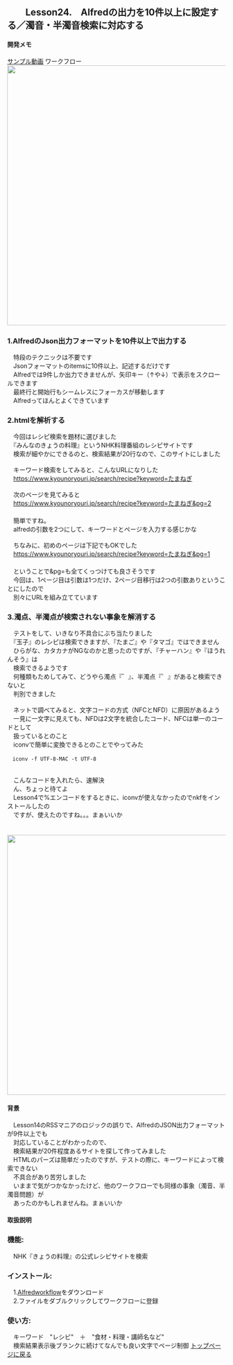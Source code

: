 ## 　　Lesson24.　Alfredの出力を10件以上に設定する／濁音・半濁音検索に対応する  
#### 開発メモ
[サンプル動画](https://user-images.githubusercontent.com/40127279/126054702-f0eb69c7-1ded-4978-ba3a-36a4bbd56076.mp4)
ワークフロー
<br><img width="600" src="https://user-images.githubusercontent.com/40127279/127757111-9c75bb4a-e944-4dfc-b251-c661a00f7122.png">

### 1.AlfredのJson出力フォーマットを10件以上で出力する
　特段のテクニックは不要です
<br>　Jsonフォーマットのitemsに10件以上、記述するだけです
<br>　Alfredでは9件しか出力できませんが、矢印キー（↑や↓）で表示をスクロールできます
<br>　最終行と開始行もシームレスにフォーカスが移動します
<br>　Alfredってほんとよくできています
### 2.htmlを解析する
　今回はレシピ検索を題材に選びました
<br>　『みんなのきょうの料理』というNHK料理番組のレシピサイトです
<br>　検索が細やかにできるのと、検索結果が20行なので、このサイトにしました
<br>
<br>　キーワード検索をしてみると、こんなURLになりした
<br>　https://www.kyounoryouri.jp/search/recipe?keyword=たまねぎ
<br>
<br>　次のページを見てみると
<br>　https://www.kyounoryouri.jp/search/recipe?keyword=たまねぎ&pg=2
<br>　
<br>　簡単ですね。
<br>　alfredの引数を2つにして、キーワードとページを入力する感じかな
<br>
<br>　ちなみに、初めのページは下記でもOKでした
<br>　https://www.kyounoryouri.jp/search/recipe?keyword=たまねぎ&pg=1
<br>　
<br>　ということで&pg=も全てくっつけても良さそうです
<br>　今回は、1ページ目は引数は1つだけ、2ページ目移行は2つの引数ありということにしたので
<br>　別々にURLを組み立てています
### 3.濁点、半濁点が検索されない事象を解消する
　テストをして、いきなり不具合にぶち当たりました
<br>　『玉子』のレシピは検索できますが、『たまご』や『タマゴ』ではできません
<br>　ひらがな、カタカナがNGなのかと思ったのですが、『チャーハン』や『ほうれんそう』は
<br>　検索できるようです
<br>　何種類もためしてみて、どうやら濁点『゛』、半濁点『゜』があると検索できないと
<br>　判別できました
<br>
<br>　ネットで調べてみると、文字コードの方式（NFCとNFD）に原因があるよう
<br>　一見に一文字に見えても、NFDは2文字を統合したコード、NFCは単一のコードとして
<br>　扱っているとのこと
<br>　iconvで簡単に変換できるとのことでやってみた
<br>
```
　iconv -f UTF-8-MAC -t UTF-8
```
<br>　こんなコードを入れたら、速解決
<br>　ん、ちょっと待てよ
<br>　Lesson4で%エンコードをするときに、iconvが使えなかったのでnkfをインストールしたの
<br>　ですが、使えたのですね。。。まぁいいか
<br>
<br>　<img width="600" src="https://user-images.githubusercontent.com/40127279/127757130-5223039d-efdf-4bff-9264-49f6e6d1f59e.png">

#### 背景　
　Lesson14のRSSマニアのロジックの誤りで、AlfredのJSON出力フォーマットが9件以上でも
<br>　対応していることがわかったので、
<br>　検索結果が20件程度あるサイトを探して作ってみました
<br>　HTMLのパーズは簡単だったのですが、テストの際に、キーワードによって検索できない
<br>　不具合があり苦労しました
<br>　いままで気がつかなかったけど、他のワークフローでも同様の事象（濁音、半濁音問題）が
<br>　あったのかもしれませんね。まぁいいか
#### 取扱説明
### 機能:
　NHK『きょうの料理』の公式レシピサイトを検索
### インストール:
　1.[Alfredworkflow](https://github.com/KitanoTamotsu/recipe/releases/download/1.0/recipe.alfredworkflow.zip)をダウンロード 
<br>　2.ファイルをダブルクリックしてワークフローに登録
### 使い方:
　キーワード　"レシピ"　＋　"食材・料理・講師名など" 
 <br>　検索結果表示後ブランクに続けてなんでも良い文字でページ制御
[トップページに戻る](https://kitanotamotsu.github.io/)

